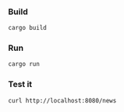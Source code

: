 ### Build
```bash
cargo build
```
### Run
```bash
cargo run
```
### Test it
```bash
curl http://localhost:8080/news
```
